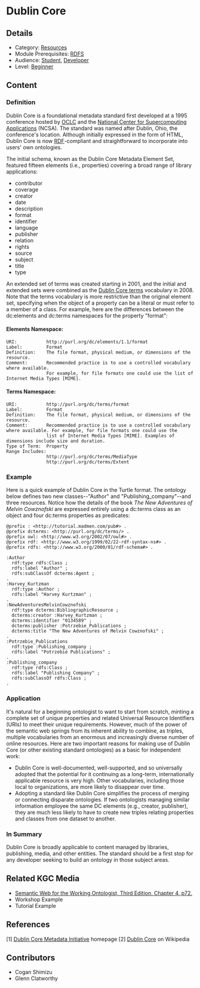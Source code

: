 # Dublin Core
## Details
* Category: [Resources](../../categories/Resources.md)
* Module Prerequisites: [RDFS](../../modules/RDFS/RDFS.md)
* Audience: [Student](../../audiences/Student.md), [Developer](../../audiences/Developer.md)
* Level: [Beginner](../../levels/Beginner.md)

## Content

### Definition

Dublin Core is a foundational metadata standard first developed at a 1995 conference hosted by [OCLC](https://www.oclc.org/en/about.html?cmpid=md_ab) and the [National Center for Supercomputing Applications](https://www.ncsa.illinois.edu) (NCSA). The standard was named after Dublin, Ohio, the conference's location. Although initially expressed in the form of HTML, Dublin Core is now [RDF](../../modules/RDF/RDF.md)-compliant and straightforward to incorporate into users' own ontologies.

The initial schema, known as the Dublin Core Metadata Element Set, featured fifteen elements (i.e., properties) covering a broad range of library applications:

* contributor
* coverage
* creator
* date
* description
* format
* identifier
* language
* publisher
* relation
* rights
* source
* subject
* title
* type

An extended set of terms was created starting in 2001, and the initial and extended sets were combined as the [Dublin Core terms](https://www.dublincore.org/specifications/dublin-core/dcmi-terms/) vocabulary in 2008. Note that the terms vocabulary is more restrictive than the original element set, specifying when the object of a property can be a literal or must refer to a member of a class. For example, here are the differences between the dc:elements and dc:terms namespaces for the property "format":

#### Elements Namespace:

    URI:           http://purl.org/dc/elements/1.1/format
    Label:         Format
    Definition:    The file format, physical medium, or dimensions of the resource.
    Comment:       Recommended practice is to use a controlled vocabulary where available. 
                   For example, for file formats one could use the list of Internet Media Types [MIME].
                   
#### Terms Namespace:
    
    URI:           http://purl.org/dc/terms/format
    Label:         Format
    Definition:    The file format, physical medium, or dimensions of the resource.
    Comment:       Recommended practice is to use a controlled vocabulary where available. For example, for file formats one could use the
                   list of Internet Media Types [MIME]. Examples of dimensions include size and duration.
    Type of Term:  Property
    Range Includes:     
                   http://purl.org/dc/terms/MediaType
                   http://purl.org/dc/terms/Extent
                   
                   
### Example

Here is a quick example of Dublin Core in the Turtle format. The ontology below defines two new classes--"Author" and "Publishing_company"--and three resources. Notice how the details of the book *The New Adventures of Melvin Cowznofski* are expressed entirely using a dc:terms class as an object and four dc:terms properties as predicates:

    @prefix : <http://tutorial.madmen.com/pub#> .
    @prefix dcterms: <http://purl.org/dc/terms/> .
    @prefix owl: <http://www.w3.org/2002/07/owl#> .
    @prefix rdf: <http://www.w3.org/1999/02/22-rdf-syntax-ns#> .
    @prefix rdfs: <http://www.w3.org/2000/01/rdf-schema#> .

    :Author
      rdf:type rdfs:Class ;
      rdfs:label "Author" ;
      rdfs:subClassOf dcterms:Agent ;
    .
    :Harvey_Kurtzman
      rdf:type :Author ;
      rdfs:label "Harvey Kurtzman" ;
    .
    :NewAdventuresMelvinCowznofski
      rdf:type dcterms:BibliographicResource ;
      dcterms:creator :Harvey_Kurtzman ;
      dcterms:identifier "0134589" ;
      dcterms:publisher :Potrzebie_Publications ;
      dcterms:title "The New Adventures of Melvin Cowznofski" ;
    .
    :Potrzebie_Publications
      rdf:type :Publishing_company ;
      rdfs:label "Potrzebie Publications" ;
    .
    :Publishing_company
      rdf:type rdfs:Class ;
      rdfs:label "Publishing Company" ;
      rdfs:subClassOf rdfs:Class ;
    .

### Application

It's natural for a beginning ontologist to want to start from scratch, minting a complete set of unique properties and related Universal Resource Identifiers (URIs) to meet their unique requirements. However, much of the power of the semantic web springs from its inherent ability to combine, as triples, multiple vocabularies from an enormous and increasingly diverse number of online resources. Here are two important reasons for making use of Dublin Core (or other existing standard ontologies) as a basic for independent work:

* Dublin Core is well-documented, well-supported, and so universally adopted that the potential for it continuing as a long-term, internationally applicable resource is very high. Other vocabularies, including those local to organizations, are more likely to disappear over time.
* Adopting a standard like Dublin Core simplifies the process of merging or connecting disparate ontologies. If two ontologists managing similar information employee the same DC elements (e.g., creator, publisher), they are much less likely to have to create new triples relating properties and classes from one dataset to another.

### In Summary

Dublin Core is broadly applicable to content managed by libraries, publishing, media, and other entities. The standard should be a first stop for any developer seeking to build an ontology in those subject areas.

## Related KGC Media
* [Semantic Web for the Working Ontologist, Third Edition, Chapter 4, p72.](https://www.morganclaypoolpublishers.com/catalog_Orig/product_info.php?products_id=1564)
* Workshop Example
* Tutorial Example

## References
[1] [Dublin Core Metadata Initiative](https://www.dublincore.org) homepage
[2] [Dublin Core](https://en.wikipedia.org/wiki/Dublin_Core) on Wikipedia

## Contributors
* Cogan Shimizu
* Glenn Clatworthy
